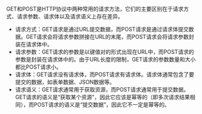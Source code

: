GET和POST是HTTP协议中两种常用的请求方法，它们的主要区别在于请求方式、请求参数、请求体以及请求语义上存在差异。  
* 请求方式：GET请求是通过URL提交数据，而POST请求是通过请求体提交数据。GET请求会将请求参数拼接在URL的末尾，而POST请求会将请求参数封装在请求体中。  
* 请求参数：GET请求的参数是以键值对的形式出现在URL中，而POST请求的参数是封装在请求体中的。由于URL长度的限制，GET请求的参数数量和大小都比POST请求小。  
* 请求体：GET请求没有请求体，而POST请求有请求体。请求体通常包含了要提交的数据，如表单数据、JSON数据等。  
* 请求语义：GET请求通常用于获取资源，而POST请求通常用于提交数据。GET请求的语义是“获取某个资源”，因此它应该是幂等的（即多次请求结果相同），而POST请求的语义是“提交数据”，因此它不一定是幂等的。